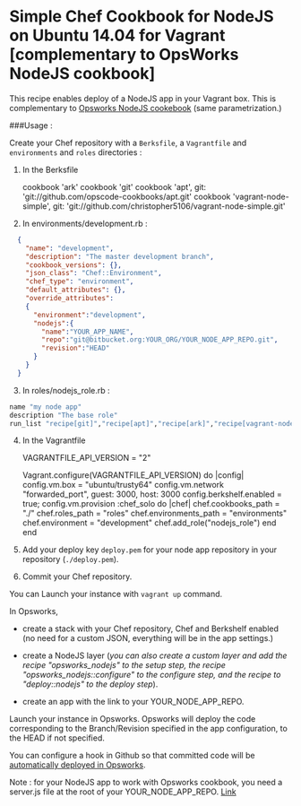 # Simple Chef Cookbook for NodeJS on Ubuntu 14.04 for Vagrant [complementary to OpsWorks NodeJS cookbook]

This recipe enables deploy of a NodeJS app in your Vagrant box. This is complementary to [Opsworks NodeJS cookebook](https://github.com/aws/opsworks-cookbooks/tree/release-chef-11.10/opsworks_nodejs) (same parametrization.)

###Usage :

Create your Chef repository with a `Berksfile`, a `Vagrantfile` and `environments` and `roles` directories :

1. In the Berksfile

    cookbook 'ark'
    cookbook 'git'
    cookbook 'apt', git: 'git://github.com/opscode-cookbooks/apt.git'
    cookbook 'vagrant-node-simple', git: 'git://github.com/christopher5106/vagrant-node-simple.git'

2. In environments/development.rb :

```json
  {
    "name": "development",
    "description": "The master development branch",
    "cookbook_versions": {},
    "json_class": "Chef::Environment",
    "chef_type": "environment",
    "default_attributes": {},
    "override_attributes":
    {
      "environment":"development",
      "nodejs":{
        "name":"YOUR_APP_NAME",
        "repo":"git@bitbucket.org:YOUR_ORG/YOUR_NODE_APP_REPO.git",
        "revision":"HEAD"
      }
    }
  }
```

3. In roles/nodejs_role.rb :

```ruby
name "my node app"
description "The base role"
run_list "recipe[git]","recipe[apt]","recipe[ark]","recipe[vagrant-node-simple::deploy]","recipe[vagrant-node-simple::install]","recipe[vagrant-node-simple:start]"
```

4. In the Vagrantfile

    VAGRANTFILE_API_VERSION = "2"

    Vagrant.configure(VAGRANTFILE_API_VERSION) do |config|
      config.vm.box = "ubuntu/trusty64"
      config.vm.network "forwarded_port", guest: 3000, host: 3000
      config.berkshelf.enabled = true;
      config.vm.provision :chef_solo do |chef|
        chef.cookbooks_path = "./"
        chef.roles_path = "roles"
        chef.environments_path = "environments"
        chef.environment = "development"
        chef.add_role("nodejs_role")
      end
    end

5. Add your deploy key `deploy.pem` for your node app repository in your repository (`./deploy.pem`).

6. Commit your Chef repository.

You can Launch your instance with `vagrant up` command.

In Opsworks,

- create a stack with your Chef repository, Chef and Berkshelf enabled (no need for a custom JSON, everything will be in the app settings.)

- create a NodeJS layer (*you can also create a custom layer and add the recipe "opsworks_nodejs" to the setup step, the recipe "opsworks_nodejs::configure" to the configure step, and the recipe to "deploy::nodejs" to the deploy step*).

- create an app with the link to your YOUR_NODE_APP_REPO.

Launch your instance in Opsworks. Opsworks will deploy the code corresponding to the Branch/Revision specified in the app configuration, to the HEAD if not specified.

You can configure a hook in Github so that committed code will be [automatically deployed in Opsworks](http://bytes.babbel.com/en/articles/2014-01-22-github-service-hook-for-aws-ops-works.html).

Note : for your NodeJS app to work with Opsworks cookbook, you need a server.js file at the root of your YOUR_NODE_APP_REPO. [Link](http://docs.aws.amazon.com/opsworks/latest/userguide/workinglayers-node.html)
